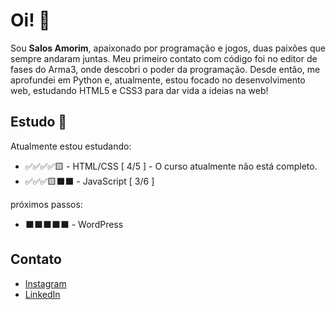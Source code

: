 # Oi! 👋
Sou **Salos Amorim**, apaixonado por programação e jogos, duas paixões que sempre andaram juntas. Meu primeiro contato com código foi no editor de fases do Arma3, onde descobri o poder da programação. Desde então, me aprofundei em Python e, atualmente, estou focado no desenvolvimento web, estudando HTML5 e CSS3 para dar vida a ideias na web!
## Estudo 📖
Atualmente estou estudando:
- ✅✅✅✅🟨 - HTML/CSS  [ 4/5 ] - O curso atualmente não está completo.
- ✅✅✅🟨⬛⬛ - JavaScript  [ 3/6 ]

próximos passos:
- ⬛⬛⬛⬛⬛ - WordPress
  

## Contato
- [Instagram](https://www.instagram.com/salospereira_/)
- [LinkedIn](https://www.linkedin.com/in/salos-amorim-03219b25a/)


